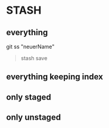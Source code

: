 STASH
=====

## everything
git ss "neuerName"
> stash save

## everything keeping index


## only staged

## only unstaged